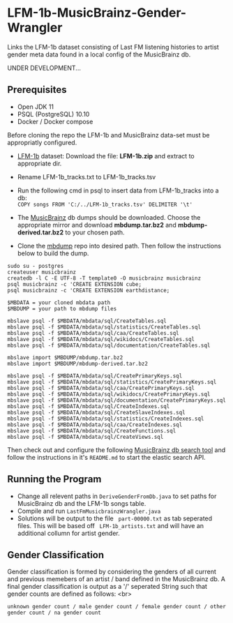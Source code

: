 LFM-1b-MusicBrainz-Gender-Wrangler
=========================

Links the LFM-1b dataset consisting of Last FM listening histories to artist gender meta data found in a local config of the MusicBrainz db.

UNDER DEVELOPMENT...

## Prerequisites

* Open JDK 11
* PSQL (PostgreSQL) 10.10
* Docker / Docker compose 

Before cloning the repo the LFM-1b and MusicBrainz data-set must be appropriatly configured.

* [LFM-1b](http://www.cp.jku.at/datasets/LFM-1b/) dataset: Download the file: **LFM-1b.zip** and extract to appropriate dir. 

* Rename LFM-1b_tracks.txt to LFM-1b_tracks.tsv
* Run the following cmd in psql to insert data from LFM-1b_tracks into a db: <br/>
```COPY songs FROM 'C:/../LFM-1b_tracks.tsv' DELIMITER '\t'```

* The [MusicBrainz](https://musicbrainz.org/doc/MusicBrainz_Database/Download) db dumps should be downloaded. Choose the appropriate mirror and download **mbdump.tar.bz2** and **mbdump-derived.tar.bz2** to your chosen path.   

* Clone the [mbdump](https://github.com/lalinsky/mbdata.git) repo into desired path. Then follow the instructions below to build the dump. <br/>

```
sudo su - postgres
createuser musicbrainz
createdb -l C -E UTF-8 -T template0 -O musicbrainz musicbrainz
psql musicbrainz -c 'CREATE EXTENSION cube;
psql musicbrainz -c 'CREATE EXTENSION earthdistance;

$MBDATA = your cloned mbdata path
$MBDUMP = your path to mbdump files

mbslave psql -f $MBDATA/mbdata/sql/CreateTables.sql
mbslave psql -f $MBDATA/mbdata/sql/statistics/CreateTables.sql
mbslave psql -f $MBDATA/mbdata/sql/caa/CreateTables.sql
mbslave psql -f $MBDATA/mbdata/sql/wikidocs/CreateTables.sql
mbslave psql -f $MBDATA/mbdata/sql/documentation/CreateTables.sql

mbslave import $MBDUMP/mbdump.tar.bz2 
mbslave import $MBDUMP/mbdump-derived.tar.bz2

mbslave psql -f $MBDATA/mbdata/sql/CreatePrimaryKeys.sql
mbslave psql -f $MBDATA/mbdata/sql/statistics/CreatePrimaryKeys.sql
mbslave psql -f $MBDATA/mbdata/sql/caa/CreatePrimaryKeys.sql
mbslave psql -f $MBDATA/mbdata/sql/wikidocs/CreatePrimaryKeys.sql
mbslave psql -f $MBDATA/mbdata/sql/documentation/CreatePrimaryKeys.sql
mbslave psql -f $MBDATA/mbdata/sql/CreateIndexes.sql
mbslave psql -f $MBDATA/mbdata/sql/CreateSlaveIndexes.sql
mbslave psql -f $MBDATA/mbdata/sql/statistics/CreateIndexes.sql
mbslave psql -f $MBDATA/mbdata/sql/caa/CreateIndexes.sql
mbslave psql -f $MBDATA/mbdata/sql/CreateFunctions.sql
mbslave psql -f $MBDATA/mbdata/sql/CreateViews.sql
```

Then check out and configure the following [MusicBrainz db search tool](https://github.com/dshakes90/musicbrainzsearch) and follow the instructions in it's ```README.md``` to start the elastic search API.

## Running the Program

* Change all relevent paths in ```DeriveGenderFromDb.java``` to set paths for MusicBrainz db and the LFM-1b songs table. 
* Compile and run ```LastFmMusicbrainzWrangler.java``` 
* Solutions will be output to the file ``` part-00000.txt```  as tab seperated files. This will be based off ``` LFM-1b_artists.txt```  and will have an additional collumn for artist gender. 

## Gender Classification

Gender classification is formed by considering the genders of all current and previous memebers of an artist / band defined in the MusicBrainz db. A final gender classification is output as a '/' seperated String such that gender counts are defined as follows: <br\>

```unknown gender count / male gender count / female gender count / other gender count / na gender count``` 

